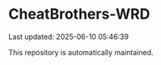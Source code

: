 # CheatBrothers-WRD

Last updated: 2025-06-10 05:46:39

This repository is automatically maintained.
